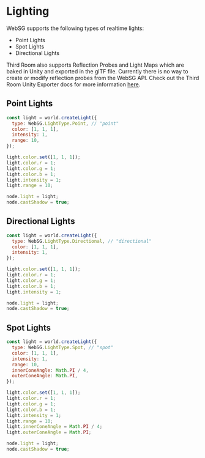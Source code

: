 # Lighting

WebSG supports the following types of realtime lights:

- Point Lights
- Spot Lights
- Directional Lights

Third Room also supports Reflection Probes and Light Maps which are baked in Unity and exported in
the glTF file. Currently there is no way to create or modify reflection probes from the WebSG API.
Check out the Third Room Unity Exporter docs for more information [here](../unity/getting-started).

## Point Lights

```js
const light = world.createLight({
  type: WebSG.LightType.Point, // "point"
  color: [1, 1, 1],
  intensity: 1,
  range: 10,
});

light.color.set([1, 1, 1]);
light.color.r = 1;
light.color.g = 1;
light.color.b = 1;
light.intensity = 1;
light.range = 10;

node.light = light;
node.castShadow = true;
```

## Directional Lights

```js
const light = world.createLight({
  type: WebSG.LightType.Directional, // "directional"
  color: [1, 1, 1],
  intensity: 1,
});

light.color.set([1, 1, 1]);
light.color.r = 1;
light.color.g = 1;
light.color.b = 1;
light.intensity = 1;

node.light = light;
node.castShadow = true;
```

## Spot Lights

```js
const light = world.createLight({
  type: WebSG.LightType.Spot, // "spot"
  color: [1, 1, 1],
  intensity: 1,
  range: 10,
  innerConeAngle: Math.PI / 4,
  outerConeAngle: Math.PI,
});

light.color.set([1, 1, 1]);
light.color.r = 1;
light.color.g = 1;
light.color.b = 1;
light.intensity = 1;
light.range = 10;
light.innerConeAngle = Math.PI / 4;
light.outerConeAngle = Math.PI;

node.light = light;
node.castShadow = true;
```
